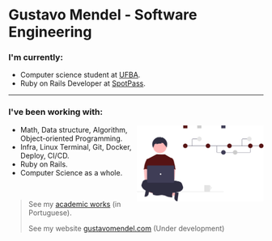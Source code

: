# Gustavo Mendel - Software Engineering

<h3 align="left">I'm currently:</h3>

* Computer science student at [UFBA](https://bcc.ufba.br).
* Ruby on Rails Developer at [SpotPass](http://www.spotpass.com.br/).

---

<h3 align="left">I've been working with:</h3>
<img src="img.svg" width="250" align="right">

- Math, Data structure, Algorithm, Object-oriented Programming.
- Infra, Linux Terminal, Git, Docker, Deploy, CI/CD.
- Ruby on Rails.
- Computer Science as a whole.

<br>

> See my [academic works](https://github.com/mende1/projetos-da-faculdade) (in Portuguese).
> 
> See my website [gustavomendel.com](https://gustavomendel.com) (Under development)
